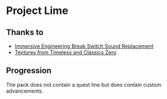 # Project Lime

## Thanks to

- [Immersive Engineering Break Switch Sound Replacement](https://www.curseforge.com/minecraft/texture-packs/immersive-engineering-break-switch-sound)
- [Textures from Timeless and Classics Zero](https://github.com/MCModderAnchor/TACZ)

## Progression

The pack does not contain a quest line but does contain custom advancements.
